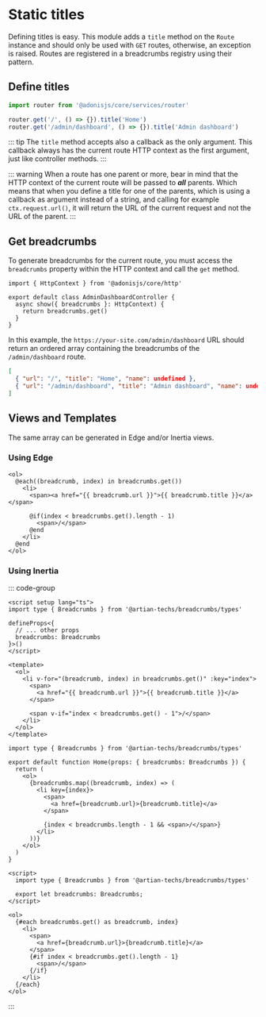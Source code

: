 # Static titles

Defining titles is easy. This module adds a `title` method on the `Route` instance and should only be used with `GET` routes, otherwise, an exception is raised. Routes are registered in a breadcrumbs registry using their pattern.

## Define titles

```typescript
import router from '@adonisjs/core/services/router'

router.get('/', () => {}).title('Home')
router.get('/admin/dashboard', () => {}).title('Admin dashboard')
```

::: tip
The `title` method accepts also a callback as the only argument. This callback always has the current route HTTP context as the first argument, just like controller methods.
:::

::: warning
When a route has one parent or more, bear in mind that the HTTP context of the current route will be passed to **_all_** parents. Which means that when you define a title for one of the parents, which is using a callback as argument instead of a string, and calling for example `ctx.request.url()`, it will return the URL of the current request and not the URL of the parent.
:::

## Get breadcrumbs

To generate breadcrumbs for the current route, you must access the `breadcrumbs` property within the HTTP context and call the `get` method.

```typescript{5}
import { HttpContext } from '@adonisjs/core/http'

export default class AdminDashboardController {
  async show({ breadcrumbs }: HttpContext) {
    return breadcrumbs.get()
  }
}
```

In this example, the `https://your-site.com/admin/dashboard` URL should return an ordered array containing the breadcrumbs of the `/admin/dashboard` route.

```json
[
  { "url": "/", "title": "Home", "name": undefined },
  { "url": "/admin/dashboard", "title": "Admin dashboard", "name": undefined }
]
```

## Views and Templates

The same array can be generated in Edge and/or Inertia views.

### Using Edge

```pug [Edge]
<ol>
  @each((breadcrumb, index) in breadcrumbs.get())
    <li>
      <span><a href="{{ breadcrumb.url }}">{{ breadcrumb.title }}</a></span>

      @if(index < breadcrumbs.get().length - 1)
        <span>/</span>
      @end
    </li>
  @end
</ol>
```

### Using Inertia

::: code-group

```vue [Vue]
<script setup lang="ts">
import type { Breadcrumbs } from '@artian-techs/breadcrumbs/types'

defineProps<{
  // ... other props
  breadcrumbs: Breadcrumbs
}>()
</script>

<template>
  <ol>
    <li v-for="(breadcrumb, index) in breadcrumbs.get()" :key="index">
      <span>
        <a href="{{ breadcrumb.url }}">{{ breadcrumb.title }}</a>
      </span>

      <span v-if="index < breadcrumbs.get() - 1">/</span>
    </li>
  </ol>
</template>
```

```tsx [TSX]
import type { Breadcrumbs } from '@artian-techs/breadcrumbs/types'

export default function Home(props: { breadcrumbs: Breadcrumbs }) {
  return (
    <ol>
      {breadcrumbs.map((breadcrumb, index) => (
        <li key={index}>
          <span>
            <a href={breadcrumb.url}>{breadcrumb.title}</a>
          </span>

          {index < breadcrumbs.length - 1 && <span>/</span>}
        </li>
      ))}
    </ol>
  )
}
```

```svelte [Svelte]
<script>
  import type { Breadcrumbs } from '@artian-techs/breadcrumbs/types'

  export let breadcrumbs: Breadcrumbs;
</script>

<ol>
  {#each breadcrumbs.get() as breadcrumb, index}
    <li>
      <span>
        <a href={breadcrumb.url}>{breadcrumb.title}</a>
      </span>
      {#if index < breadcrumbs.get().length - 1}
        <span>/</span>
      {/if}
    </li>
  {/each}
</ol>
```

:::
